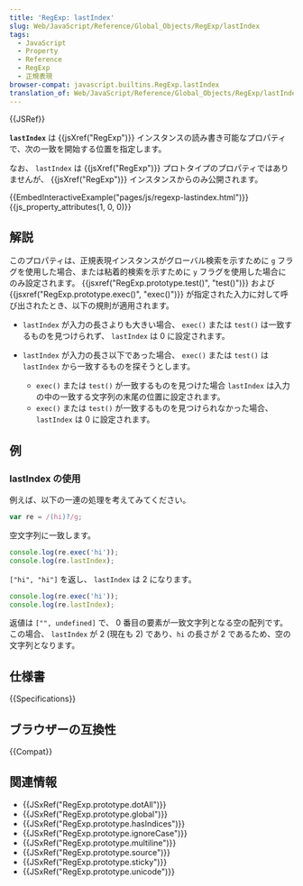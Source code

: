 ```yaml
---
title: 'RegExp: lastIndex'
slug: Web/JavaScript/Reference/Global_Objects/RegExp/lastIndex
tags:
  - JavaScript
  - Property
  - Reference
  - RegExp
  - 正規表現
browser-compat: javascript.builtins.RegExp.lastIndex
translation_of: Web/JavaScript/Reference/Global_Objects/RegExp/lastIndex
---
```

{{JSRef}}

**`lastIndex`** は {{jsXref("RegExp")}} インスタンスの読み書き可能なプロパティで、次の一致を開始する位置を指定します。

なお、 `lastIndex` は {{jsXref("RegExp")}} プロトタイプのプロパティではありませんが、 {{jsXref("RegExp")}} インスタンスからのみ公開されます。

{{EmbedInteractiveExample("pages/js/regexp-lastindex.html")}}{{js_property_attributes(1, 0, 0)}}

## 解説

このプロパティは、正規表現インスタンスがグローバル検索を示すために `g` フラグを使用した場合、または粘着的検索を示すために `y` フラグを使用した場合にのみ設定されます。 {{jsxref("RegExp.prototype.test()", "test()")}} および {{jsxref("RegExp.prototype.exec()", "exec()")}} が指定された入力に対して呼び出されたとき、以下の規則が適用されます。

- `lastIndex` が入力の長さよりも大きい場合、 `exec()` または `test()` は一致するものを見つけられず、 `lastIndex` は 0 に設定されます。
- `lastIndex` が入力の長さ以下であった場合、 `exec()` または `test()` は `lastIndex` から一致するものを探そうとします。

  - `exec()` または `test()` が一致するものを見つけた場合 `lastIndex` は入力の中の一致する文字列の末尾の位置に設定されます。
  - `exec()` または `test()` が一致するものを見つけられなかった場合、 `lastIndex` は 0 に設定されます。

## 例

### lastIndex の使用

例えば、以下の一連の処理を考えてみてください。

```js
var re = /(hi)?/g;
```

空文字列に一致します。

```js
console.log(re.exec('hi'));
console.log(re.lastIndex);
```

`["hi", "hi"]` を返し、 `lastIndex` は 2 になります。

```js
console.log(re.exec('hi'));
console.log(re.lastIndex);
```

返値は `["", undefined]` で、 0 番目の要素が一致文字列となる空の配列です。この場合、 `lastIndex` が 2 (現在も 2) であり、`hi` の長さが 2 であるため、空の文字列となります。

## 仕様書

{{Specifications}}

## ブラウザーの互換性

{{Compat}}

## 関連情報

- {{JSxRef("RegExp.prototype.dotAll")}}
- {{JSxRef("RegExp.prototype.global")}}
- {{JSxRef("RegExp.prototype.hasIndices")}}
- {{JSxRef("RegExp.prototype.ignoreCase")}}
- {{JSxRef("RegExp.prototype.multiline")}}
- {{JSxRef("RegExp.prototype.source")}}
- {{JSxRef("RegExp.prototype.sticky")}}
- {{JSxRef("RegExp.prototype.unicode")}}
